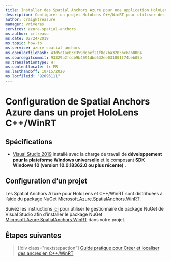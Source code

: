 ```yaml
---
title: Installer des Spatial Anchors Azure pour une application HoloLens C++/WinRT
description: Configurer un projet HoloLens C++/WinRT pour utiliser des Spatial Anchors Azure
author: craigktreasure
manager: vriveras
services: azure-spatial-anchors
ms.author: crtreasu
ms.date: 02/24/2019
ms.topic: how-to
ms.service: azure-spatial-anchors
ms.openlocfilehash: 43d5c1ae03c359dcbef21f8e7ba3205bc6ab0004
ms.sourcegitcommit: 93329b2fcdb9b4091dbd632ee031801f74beb05b
ms.translationtype: HT
ms.contentlocale: fr-FR
ms.lasthandoff: 10/15/2020
ms.locfileid: "92096111"
---
```

# <a name="configuring-azure-spatial-anchors-in-a-cwinrt-hololens-project"></a>Configuration de Spatial Anchors Azure dans un projet HoloLens C++/WinRT

## <a name="requirements"></a>Spécifications

* [Visual Studio 2019](https://www.visualstudio.com/downloads/) installé avec la charge de travail de **développement pour la plateforme Windows universelle** et le composant **SDK Windows 10 (version 10.0.18362.0 ou plus récente)** .

## <a name="configuring-a-project"></a>Configuration d’un projet

Les Spatial Anchors Azure pour HoloLens et C++/WinRT sont distribuées à l’aide du package NuGet [Microsoft.Azure.SpatialAnchors.WinRT](https://www.nuget.org/packages/Microsoft.Azure.SpatialAnchors.WinRT/).

Suivez les instructions [ici](/nuget/consume-packages/install-use-packages-visual-studio) pour utiliser le gestionnaire de package NuGet de Visual Studio afin d’installer le package NuGet [Microsoft.Azure.SpatialAnchors.WinRT](https://www.nuget.org/packages/Microsoft.Azure.SpatialAnchors.WinRT/) dans votre projet.

## <a name="next-steps"></a>Étapes suivantes

> [!div class="nextstepaction"]
> [Guide pratique pour Créer et localiser des ancres en C++/WinRT](./create-locate-anchors-cpp-winrt.md)